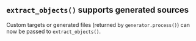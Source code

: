## ``extract_objects()`` supports generated sources

Custom targets or generated files (returned by ``generator.process()``)
can now be passed to ``extract_objects()``.
